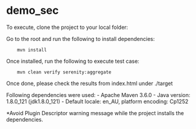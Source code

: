 # demo_sec

To execute, clone the project to your local folder:

Go to the root and run the following to install dependencies:

        mvn install
    
Once installed, run the following to execute test case:

        mvn clean verify serenity:aggregate
    
Once done, please check the results from index.html under ./target

Following dependencies were used:
    - Apache Maven 3.6.0
    - Java version: 1.8.0_121 (jdk1.8.0_121)
    - Default locale: en_AU, platform encoding: Cp1252

*Avoid Plugin Descriptor warning message while the project installs the dependencies.